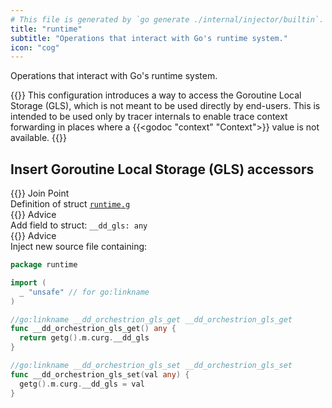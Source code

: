 ```yaml
---
# This file is generated by `go generate ./internal/injector/builtin`. DO NOT EDIT.
title: "runtime"
subtitle: "Operations that interact with Go's runtime system."
icon: "cog"
---
```



Operations that interact with Go's runtime system.

{{<callout type="warning">}}
  This configuration introduces a way to access the Goroutine Local Storage (GLS), which is not
meant to be used directly by end-users. This is intended to be used only by tracer internals to
enable trace context forwarding in places where a {{<godoc "context" "Context">}} value is not
available.
{{</callout>}}


## Insert Goroutine Local Storage (GLS) accessors

<div class="hextra-cards hx-mt-4 hx-gap-4 hx-grid" style="--hextra-cards-grid-cols: 1;">
  <div class="hextra-card hx-group hx-flex hx-flex-col hx-justify-start hx-overflow-hidden hx-rounded-lg hx-border hx-border-gray-200 hx-text-current hx-no-underline dark:hx-shadow-none hover:hx-shadow-gray-100 dark:hover:hx-shadow-none hx-shadow-gray-100 active:hx-shadow-sm active:hx-shadow-gray-200 hx-transition-all hx-duration-200">
    <div>
      <span class="hextra-card-icon hx-flex hx-font-semibold hx-items-start hx-gap-2 hx-p-4 hx-text-gray-700 hover:hx-text-gray-900 dark:hx-text-neutral-200 dark:hover:hx-text-neutral-50">
        {{<iconSVG "search-circle">}} Join Point
      </span>
      <div class="hextra-card-subtitle hx-font-normal hx-px-4 hx-mb-4 hx-mt-2">Definition of struct <code><a href="http://pkg.go.dev/runtime#g" target="_blank" rel="noopener">runtime<wbr>.g</a></code></div>
    </div>
    <div class="hx-border-t">
      <span class="hextra-card-icon hx-flex hx-font-semibold hx-items-start hx-gap-2 hx-p-4 hx-text-gray-700 hover:hx-text-gray-900 dark:hx-text-neutral-200 dark:hover:hx-text-neutral-50">
        {{<iconSVG "chip">}} Advice
      </span>
      <div class="hextra-card-subtitle hx-font-normal hx-px-4 hx-mb-4 hx-mt-2">Add field to struct: <code>__dd_gls: any</code></div>
    </div><div class="hx-border-t">
      <span class="hextra-card-icon hx-flex hx-font-semibold hx-items-start hx-gap-2 hx-p-4 hx-text-gray-700 hover:hx-text-gray-900 dark:hx-text-neutral-200 dark:hover:hx-text-neutral-50">
        {{<iconSVG "chip">}} Advice
      </span>
      <div class="hextra-card-subtitle hx-font-normal hx-px-4 hx-mb-4 hx-mt-2">Inject new source file containing:

```go
package runtime

import (
  _ "unsafe" // for go:linkname
)

//go:linkname __dd_orchestrion_gls_get __dd_orchestrion_gls_get
func __dd_orchestrion_gls_get() any {
  return getg().m.curg.__dd_gls
}

//go:linkname __dd_orchestrion_gls_set __dd_orchestrion_gls_set
func __dd_orchestrion_gls_set(val any) {
  getg().m.curg.__dd_gls = val
}
```
</div>
    </div>
  </div>
</div>

